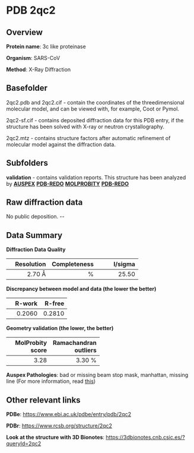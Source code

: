 # PDB 2qc2

## Overview

**Protein name**: 3c like proteinase

**Organism**: SARS-CoV

**Method**: X-Ray Diffraction

## Basefolder

2qc2.pdb and 2qc2.cif - contain the coordinates of the threedimensional molecular model, and can be viewed with, for example, Coot or Pymol.

2qc2-sf.cif - contains deposited diffraction data for this PDB entry, if the structure has been solved with X-ray or neutron crystallography.

2qc2.mtz - contains structure factors after automatic refinement of molecular model against the diffraction data.

## Subfolders





**validation** - contains validation reports. This structure has been analyzed by [**AUSPEX**](https://github.com/thorn-lab/coronavirus_structural_task_force/tree/master/pdb/3c_like_proteinase/SARS-CoV/2qc2/validation/auspex) [**PDB-REDO**](https://github.com/thorn-lab/coronavirus_structural_task_force/tree/master/pdb/3c_like_proteinase/SARS-CoV/2qc2/validation/pdb-redo) [**MOLPROBITY**](https://github.com/thorn-lab/coronavirus_structural_task_force/tree/master/pdb/3c_like_proteinase/SARS-CoV/2qc2/validation/molprobity) [**PDB-REDO**](https://github.com/thorn-lab/coronavirus_structural_task_force/blob/master/pdb/3c_like_proteinase/SARS-CoV/2qc2/validation/Xtriage_output.log) 

## Raw diffraction data

No public deposition. --<br> 

## Data Summary
**Diffraction Data Quality**

|   | Resolution | Completeness| I/sigma |
|---|-------------:|----------------:|--------------:|
|   |2.70 Å|      %|<img width=50/>25.50|

**Discrepancy between model and data (the lower the better)**

|   | **R-work**| **R-free**   
|---|-------------:|----------------:|           
||  0.2060|  0.2810|

**Geometry validation (the lower, the better)**

|   |**MolProbity<br>score**| **Ramachandran<br>outliers** 
|---|-------------:|----------------:|
||  3.28|  3.30 %|

**Auspex Pathologies**: bad or missing beam stop mask, manhattan, missing line (For more information, read [this](https://github.com/thorn-lab/coronavirus_structural_task_force/blob/master/pdb/3c_like_proteinase/SARS-CoV/2qc2/validation/auspex/2qc2_auspex_comments.txt))

 



## Other relevant links 
**PDBe**:  https://www.ebi.ac.uk/pdbe/entry/pdb/2qc2
 
**PDBr**: https://www.rcsb.org/structure/2qc2 

**Look at the structure with 3D Bionotes**: https://3dbionotes.cnb.csic.es/?queryId=2qc2

